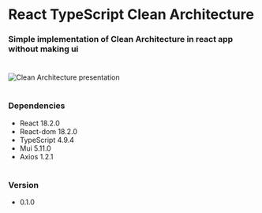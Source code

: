 # React TypeScript Clean Architecture

<h3>
 Simple implementation of Clean Architecture in react app without making ui
</h3>

#

<img src="https://cdn-media-1.freecodecamp.org/images/YsN6twE3-4Q4OYpgxoModmx29I8zthQ3f0OR" alt="Clean Architecture presentation "/>

#

<h3>
    Dependencies
</h3>

- React 18.2.0
- React-dom 18.2.0
- TypeScript 4.9.4
- Mui 5.11.0
- Axios 1.2.1

#

<h3>
    Version
</h3>

- 0.1.0

